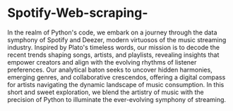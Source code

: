 # Spotify-Web-scraping-

In the realm of Python's code, we embark on a journey through the data symphony of Spotify and Deezer, modern virtuosos of the music streaming industry. Inspired by Plato's timeless words, our mission is to decode the recent trends shaping songs, artists, and playlists, revealing insights that empower creators and align with the evolving rhythms of listener preferences. Our analytical baton seeks to uncover hidden harmonies, emerging genres, and collaborative crescendos, offering a digital compass for artists navigating the dynamic landscape of music consumption. In this short and sweet exploration, we blend the artistry of music with the precision of Python to illuminate the ever-evolving symphony of streaming.
